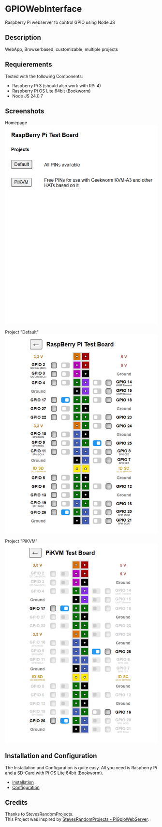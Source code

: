 # GPIOWebInterface
Raspberry Pi webserver to control GPIO using Node.JS

## Description
WebApp, Browserbased, customizable, multiple projects

## Requierements
Tested with the following Components:
- Raspberry Pi 3 (should also work with RPi 4)
- Raspberry Pi OS Lite 64bit (Bookworm)
- Node JS 24.0.7

## Screenshots
Homepage
![GPIO Server 1](DOCS/GPIOServer_1.png)

Project "Default"
![GPIO Server 2](DOCS/GPIOServer_2.png)


Project "PiKVM"
![GPIO Server 3](DOCS/GPIOServer_3.png)

## Installation and Configuration
The Installation and Configuration is quite easy. All you need is Raspberry Pi and a SD-Card with Pi OS Lite 64bit (Bookworm).
- <a href="DOCS/install.md">Installation</a>
- <a href="DOCS/config.md">Configuration</a>


## Credits
Thanks to StevesRandomProjects.<br>This Project was inspired by <a href="https://github.com/StevesRandomProjects/PiGpioWebServer" target="_blank">StevesRandomProjects - PiGpioWebServer</a>.

